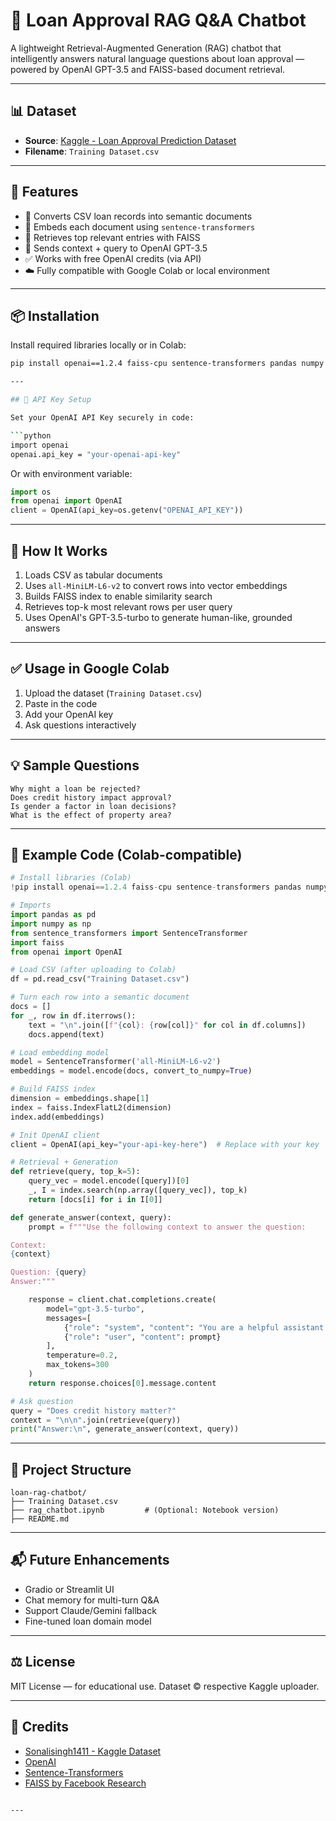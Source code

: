 
# 🤖 Loan Approval RAG Q&A Chatbot

A lightweight Retrieval-Augmented Generation (RAG) chatbot that intelligently answers natural language questions about loan approval — powered by OpenAI GPT-3.5 and FAISS-based document retrieval.

---

## 📊 Dataset

- **Source**: [Kaggle - Loan Approval Prediction Dataset](https://www.kaggle.com/datasets/sonalisingh1411/loan-approval-prediction)
- **Filename**: `Training Dataset.csv`

---

## 🚀 Features

- 📄 Converts CSV loan records into semantic documents
- 🧠 Embeds each document using `sentence-transformers`
- 🔎 Retrieves top relevant entries with FAISS
- 💬 Sends context + query to OpenAI GPT-3.5
- ✅ Works with free OpenAI credits (via API)
- ☁️ Fully compatible with Google Colab or local environment

---

## 📦 Installation

Install required libraries locally or in Colab:

```bash
pip install openai==1.2.4 faiss-cpu sentence-transformers pandas numpy

---

## 🔐 API Key Setup

Set your OpenAI API Key securely in code:

```python
import openai
openai.api_key = "your-openai-api-key"
```

Or with environment variable:

```python
import os
from openai import OpenAI
client = OpenAI(api_key=os.getenv("OPENAI_API_KEY"))
```

---

## 🧠 How It Works

1. Loads CSV as tabular documents
2. Uses `all-MiniLM-L6-v2` to convert rows into vector embeddings
3. Builds FAISS index to enable similarity search
4. Retrieves top-k most relevant rows per user query
5. Uses OpenAI's GPT-3.5-turbo to generate human-like, grounded answers

---

## ✅ Usage in Google Colab

1. Upload the dataset (`Training Dataset.csv`)
2. Paste in the code
3. Add your OpenAI key
4. Ask questions interactively

---

## 💡 Sample Questions

```text
Why might a loan be rejected?
Does credit history impact approval?
Is gender a factor in loan decisions?
What is the effect of property area?
```

---

## 🧪 Example Code (Colab-compatible)

```python
# Install libraries (Colab)
!pip install openai==1.2.4 faiss-cpu sentence-transformers pandas numpy --quiet

# Imports
import pandas as pd
import numpy as np
from sentence_transformers import SentenceTransformer
import faiss
from openai import OpenAI

# Load CSV (after uploading to Colab)
df = pd.read_csv("Training Dataset.csv")

# Turn each row into a semantic document
docs = []
for _, row in df.iterrows():
    text = "\n".join([f"{col}: {row[col]}" for col in df.columns])
    docs.append(text)

# Load embedding model
model = SentenceTransformer('all-MiniLM-L6-v2')
embeddings = model.encode(docs, convert_to_numpy=True)

# Build FAISS index
dimension = embeddings.shape[1]
index = faiss.IndexFlatL2(dimension)
index.add(embeddings)

# Init OpenAI client
client = OpenAI(api_key="your-api-key-here")  # Replace with your key

# Retrieval + Generation
def retrieve(query, top_k=5):
    query_vec = model.encode([query])[0]
    _, I = index.search(np.array([query_vec]), top_k)
    return [docs[i] for i in I[0]]

def generate_answer(context, query):
    prompt = f"""Use the following context to answer the question:

Context:
{context}

Question: {query}
Answer:"""

    response = client.chat.completions.create(
        model="gpt-3.5-turbo",
        messages=[
            {"role": "system", "content": "You are a helpful assistant that answers questions about loan approval."},
            {"role": "user", "content": prompt}
        ],
        temperature=0.2,
        max_tokens=300
    )
    return response.choices[0].message.content

# Ask question
query = "Does credit history matter?"
context = "\n\n".join(retrieve(query))
print("Answer:\n", generate_answer(context, query))
```

---

## 📁 Project Structure

```
loan-rag-chatbot/
├── Training Dataset.csv
├── rag_chatbot.ipynb         # (Optional: Notebook version)
├── README.md
```

---

## 📬 Future Enhancements

* Gradio or Streamlit UI
* Chat memory for multi-turn Q\&A
* Support Claude/Gemini fallback
* Fine-tuned loan domain model

---

## ⚖️ License

MIT License — for educational use. Dataset © respective Kaggle uploader.

---

## 🙏 Credits

* [Sonalisingh1411 - Kaggle Dataset](https://www.kaggle.com/datasets/sonalisingh1411/loan-approval-prediction)
* [OpenAI](https://platform.openai.com/)
* [Sentence-Transformers](https://www.sbert.net/)
* [FAISS by Facebook Research](https://github.com/facebookresearch/faiss)

```

---

